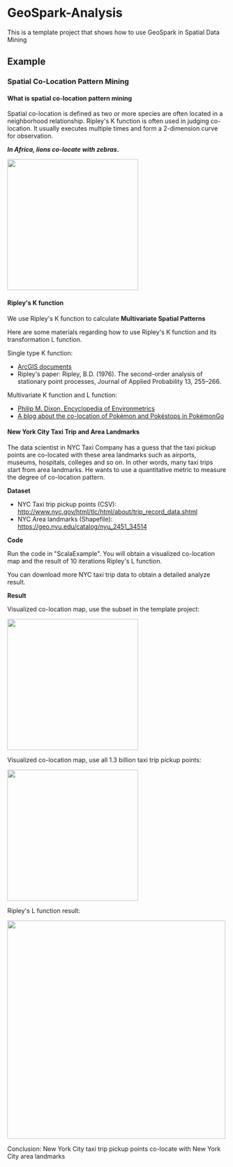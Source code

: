 # GeoSpark-Analysis

This is a template project that shows how to use GeoSpark in Spatial Data Mining

## Example

### Spatial Co-Location Pattern Mining

#### What is spatial co-location pattern mining
Spatial co-location is defined as two or more species are often located in a neighborhood relationship. Ripley's K function is often used in judging co-location. It usually executes multiple times and form a 2-dimension curve for observation.

***In Africa, lions co-locate with zebras.***

<img src="https://github.com/jiayuasu/GeoSparkTemplateProject/raw/master/geospark-analysis/src/test/resources/colocation.png" width="300">

#### Ripley's K function
We use Ripley's K function to calculate **Multivariate Spatial Patterns**

Here are some materials regarding how to use Ripley's K function and its transformation L function.

Single type K function:

* [ArcGIS documents](http://pro.arcgis.com/en/pro-app/tool-reference/spatial-statistics/h-how-multi-distance-spatial-cluster-analysis-ripl.htm)
* Ripley's paper: Ripley, B.D. (1976). The second-order analysis of stationary point processes, Journal of Applied Probability
13, 255–266.

Multivariate K function and L function:

* [Philip M. Dixon, Encyclopedia of Environmetrics](https://www3.nd.edu/~mhaenggi/ee87021/Dixon-K-Function.pdf)
* [A blog about the co-location of Pokémon and Pokéstops in PokémonGo](http://blog.jlevente.com/understanding-the-cross-k-function/)

#### New York City Taxi Trip and Area Landmarks

The data scientist in NYC Taxi Company has a guess that the taxi pickup points are co-located with these area landmarks such as airports, museums, hospitals, colleges and so on. In other words, many taxi trips start from area landmarks. He wants to use a quantitative metric to measure the degree of co-location pattern.

**Dataset**

* NYC Taxi trip pickup points (CSV): http://www.nyc.gov/html/tlc/html/about/trip_record_data.shtml
* NYC Area landmarks (Shapefile): https://geo.nyu.edu/catalog/nyu_2451_34514

**Code**

Run the code in "ScalaExample". You will obtain a visualized co-location map and the result of 10 iterations Ripley's L function.

You can download more NYC taxi trip data to obtain a detailed analyze result.

**Result**

Visualized co-location map, use the subset in the template project:

<img src="https://github.com/jiayuasu/GeoSparkTemplateProject/raw/master/geospark-analysis/src/test/resources/colocationMap.png" width="300">

Visualized co-location map, use all 1.3 billion taxi trip pickup points:

<img src="https://github.com/jiayuasu/GeoSparkTemplateProject/raw/master/geospark-analysis/src/test/resources/nyccolocation.png" width="300">

Ripley's L function result:

<img src="https://github.com/jiayuasu/GeoSparkTemplateProject/raw/master/geospark-analysis/src/test/resources/colocationResult.png" width="500">

Conclusion:
New York City taxi trip pickup points co-locate with New York City area landmarks
